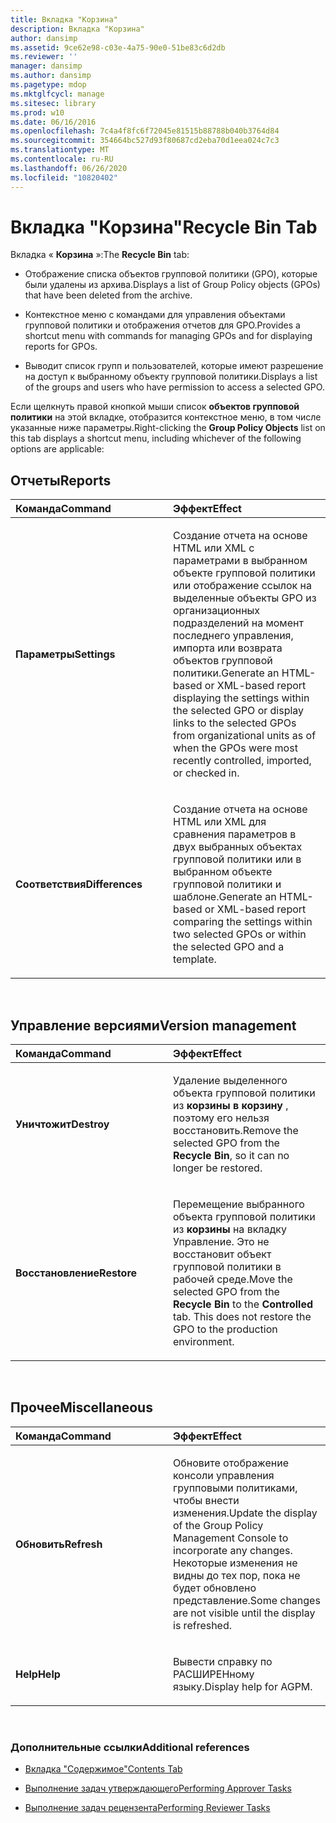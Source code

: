 ```yaml
---
title: Вкладка "Корзина"
description: Вкладка "Корзина"
author: dansimp
ms.assetid: 9ce62e98-c03e-4a75-90e0-51be83c6d2db
ms.reviewer: ''
manager: dansimp
ms.author: dansimp
ms.pagetype: mdop
ms.mktglfcycl: manage
ms.sitesec: library
ms.prod: w10
ms.date: 06/16/2016
ms.openlocfilehash: 7c4a4f8fc6f72045e81515b88788b040b3764d84
ms.sourcegitcommit: 354664bc527d93f80687cd2eba70d1eea024c7c3
ms.translationtype: MT
ms.contentlocale: ru-RU
ms.lasthandoff: 06/26/2020
ms.locfileid: "10820402"
---
```

# <span data-ttu-id="2b16e-103">Вкладка "Корзина"</span><span class="sxs-lookup"><span data-stu-id="2b16e-103">Recycle Bin Tab</span></span>


<span data-ttu-id="2b16e-104">Вкладка « **Корзина** »:</span><span class="sxs-lookup"><span data-stu-id="2b16e-104">The **Recycle Bin** tab:</span></span>

-   <span data-ttu-id="2b16e-105">Отображение списка объектов групповой политики (GPO), которые были удалены из архива.</span><span class="sxs-lookup"><span data-stu-id="2b16e-105">Displays a list of Group Policy objects (GPOs) that have been deleted from the archive.</span></span>

-   <span data-ttu-id="2b16e-106">Контекстное меню с командами для управления объектами групповой политики и отображения отчетов для GPO.</span><span class="sxs-lookup"><span data-stu-id="2b16e-106">Provides a shortcut menu with commands for managing GPOs and for displaying reports for GPOs.</span></span>

-   <span data-ttu-id="2b16e-107">Выводит список групп и пользователей, которые имеют разрешение на доступ к выбранному объекту групповой политики.</span><span class="sxs-lookup"><span data-stu-id="2b16e-107">Displays a list of the groups and users who have permission to access a selected GPO.</span></span>

<span data-ttu-id="2b16e-108">Если щелкнуть правой кнопкой мыши список **объектов групповой политики** на этой вкладке, отобразится контекстное меню, в том числе указанные ниже параметры.</span><span class="sxs-lookup"><span data-stu-id="2b16e-108">Right-clicking the **Group Policy Objects** list on this tab displays a shortcut menu, including whichever of the following options are applicable:</span></span>

## <span data-ttu-id="2b16e-109">Отчеты</span><span class="sxs-lookup"><span data-stu-id="2b16e-109">Reports</span></span>


<table>
<colgroup>
<col width="50%" />
<col width="50%" />
</colgroup>
<thead>
<tr class="header">
<th align="left"><span data-ttu-id="2b16e-110">Команда</span><span class="sxs-lookup"><span data-stu-id="2b16e-110">Command</span></span></th>
<th align="left"><span data-ttu-id="2b16e-111">Эффект</span><span class="sxs-lookup"><span data-stu-id="2b16e-111">Effect</span></span></th>
</tr>
</thead>
<tbody>
<tr class="odd">
<td align="left"><p><strong><span data-ttu-id="2b16e-112">Параметры</span><span class="sxs-lookup"><span data-stu-id="2b16e-112">Settings</span></span></strong></p></td>
<td align="left"><p><span data-ttu-id="2b16e-113">Создание отчета на основе HTML или XML с параметрами в выбранном объекте групповой политики или отображение ссылок на выделенные объекты GPO из организационных подразделений на момент последнего управления, импорта или возврата объектов групповой политики.</span><span class="sxs-lookup"><span data-stu-id="2b16e-113">Generate an HTML-based or XML-based report displaying the settings within the selected GPO or display links to the selected GPOs from organizational units as of when the GPOs were most recently controlled, imported, or checked in.</span></span></p></td>
</tr>
<tr class="even">
<td align="left"><p><strong><span data-ttu-id="2b16e-114">Соответствия</span><span class="sxs-lookup"><span data-stu-id="2b16e-114">Differences</span></span></strong></p></td>
<td align="left"><p><span data-ttu-id="2b16e-115">Создание отчета на основе HTML или XML для сравнения параметров в двух выбранных объектах групповой политики или в выбранном объекте групповой политики и шаблоне.</span><span class="sxs-lookup"><span data-stu-id="2b16e-115">Generate an HTML-based or XML-based report comparing the settings within two selected GPOs or within the selected GPO and a template.</span></span></p></td>
</tr>
</tbody>
</table>

 

## <span data-ttu-id="2b16e-116">Управление версиями</span><span class="sxs-lookup"><span data-stu-id="2b16e-116">Version management</span></span>


<table>
<colgroup>
<col width="50%" />
<col width="50%" />
</colgroup>
<thead>
<tr class="header">
<th align="left"><span data-ttu-id="2b16e-117">Команда</span><span class="sxs-lookup"><span data-stu-id="2b16e-117">Command</span></span></th>
<th align="left"><span data-ttu-id="2b16e-118">Эффект</span><span class="sxs-lookup"><span data-stu-id="2b16e-118">Effect</span></span></th>
</tr>
</thead>
<tbody>
<tr class="odd">
<td align="left"><p><strong><span data-ttu-id="2b16e-119">Уничтожит</span><span class="sxs-lookup"><span data-stu-id="2b16e-119">Destroy</span></span></strong></p></td>
<td align="left"><p><span data-ttu-id="2b16e-120">Удаление выделенного объекта групповой политики из <strong> корзины в корзину </strong> , поэтому его нельзя восстановить.</span><span class="sxs-lookup"><span data-stu-id="2b16e-120">Remove the selected GPO from the <strong>Recycle Bin</strong>, so it can no longer be restored.</span></span></p></td>
</tr>
<tr class="even">
<td align="left"><p><strong><span data-ttu-id="2b16e-121">Восстановление</span><span class="sxs-lookup"><span data-stu-id="2b16e-121">Restore</span></span></strong></p></td>
<td align="left"><p><span data-ttu-id="2b16e-122">Перемещение выбранного объекта групповой политики из <strong> корзины </strong> на <strong> </strong> вкладку Управление. Это не восстановит объект групповой политики в рабочей среде.</span><span class="sxs-lookup"><span data-stu-id="2b16e-122">Move the selected GPO from the <strong>Recycle Bin</strong> to the <strong>Controlled</strong> tab. This does not restore the GPO to the production environment.</span></span></p></td>
</tr>
</tbody>
</table>

 

## <span data-ttu-id="2b16e-123">Прочее</span><span class="sxs-lookup"><span data-stu-id="2b16e-123">Miscellaneous</span></span>


<table>
<colgroup>
<col width="50%" />
<col width="50%" />
</colgroup>
<thead>
<tr class="header">
<th align="left"><span data-ttu-id="2b16e-124">Команда</span><span class="sxs-lookup"><span data-stu-id="2b16e-124">Command</span></span></th>
<th align="left"><span data-ttu-id="2b16e-125">Эффект</span><span class="sxs-lookup"><span data-stu-id="2b16e-125">Effect</span></span></th>
</tr>
</thead>
<tbody>
<tr class="odd">
<td align="left"><p><strong><span data-ttu-id="2b16e-126">Обновить</span><span class="sxs-lookup"><span data-stu-id="2b16e-126">Refresh</span></span></strong></p></td>
<td align="left"><p><span data-ttu-id="2b16e-127">Обновите отображение консоли управления групповыми политиками, чтобы внести изменения.</span><span class="sxs-lookup"><span data-stu-id="2b16e-127">Update the display of the Group Policy Management Console to incorporate any changes.</span></span> <span data-ttu-id="2b16e-128">Некоторые изменения не видны до тех пор, пока не будет обновлено представление.</span><span class="sxs-lookup"><span data-stu-id="2b16e-128">Some changes are not visible until the display is refreshed.</span></span></p></td>
</tr>
<tr class="even">
<td align="left"><p><strong><span data-ttu-id="2b16e-129">Help</span><span class="sxs-lookup"><span data-stu-id="2b16e-129">Help</span></span></strong></p></td>
<td align="left"><p><span data-ttu-id="2b16e-130">Вывести справку по РАСШИРЕНному языку.</span><span class="sxs-lookup"><span data-stu-id="2b16e-130">Display help for AGPM.</span></span></p></td>
</tr>
</tbody>
</table>

 

### <span data-ttu-id="2b16e-131">Дополнительные ссылки</span><span class="sxs-lookup"><span data-stu-id="2b16e-131">Additional references</span></span>

-   [<span data-ttu-id="2b16e-132">Вкладка "Содержимое"</span><span class="sxs-lookup"><span data-stu-id="2b16e-132">Contents Tab</span></span>](contents-tab.md)

-   [<span data-ttu-id="2b16e-133">Выполнение задач утверждающего</span><span class="sxs-lookup"><span data-stu-id="2b16e-133">Performing Approver Tasks</span></span>](performing-approver-tasks.md)

-   [<span data-ttu-id="2b16e-134">Выполнение задач рецензента</span><span class="sxs-lookup"><span data-stu-id="2b16e-134">Performing Reviewer Tasks</span></span>](performing-reviewer-tasks.md)

 

 





